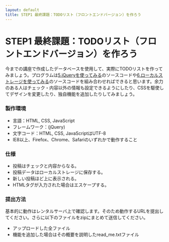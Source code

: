 ```yaml
---
layout: default
title: STEP1 最終課題：TODOリスト（フロントエンドバージョン）を作ろう
---
```

# STEP1 最終課題：TODOリスト（フロントエンドバージョン）を作ろう

今までの講座で作成したデータベースを使用して、実際にTODOリストを作ってみましょう。プログラムは[5.jQueryを使ってみる](5.md)のソースコードや[6.ローカルストレージを使ってみる](6.md)のソースコードを組み合わせればできると思います。余力のある人はチェック・内容以外の情報も設定できるようにしたり、CSSを駆使してデザインを変更したり、独自機能を追加したりしてみましょう。

### 製作環境

* 言語：HTML, CSS, JavaScript
* フレームワーク：(jQuery)
* 文字コード：HTML, CSS, JavaScriptはUTF-8
* IE8以上、Firefox、Chrome、Safariのいずれかで動作すること

### 仕様

* 投稿はチェックと内容からなる。
* 投稿データはローカルストレージに保存する。
* 新しい投稿ほど上に表示される。
* HTMLタグが入力された場合はエスケープする。

### 提出方法

基本的に動作はレンタルサーバ上で確認します。そのため動作するURLを提出してください。さらに以下のファイルをzipにまとめて送信してください。

* アップロードした全ファイル
* 機能を追加した場合はその概要を説明したread_me.txtファイル
